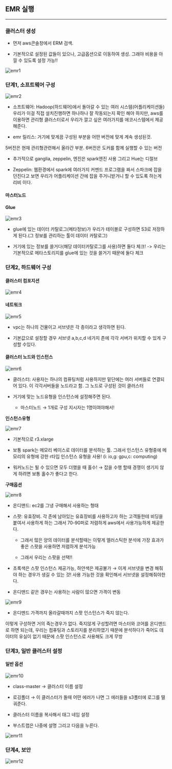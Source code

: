 ## EMR 실행

---

### 클러스터 생성
-  먼저 aws콘솔창에서 ERM 검색.

- 기본적으로 설정된 값들이 있으나, 고급옵션으로 이동하여 생성. 그래야 비용을 아낄 수 있도록 설정 가능!!

![emr1](https://user-images.githubusercontent.com/86764734/152645310-eff41cfc-e2ba-4a7c-b423-6264052a0d66.png)

### 단계1, 소프트웨어 구성

![emr2](https://user-images.githubusercontent.com/86764734/152645521-57a2b05d-9291-490a-8f26-5da84f3a1134.png)

- 소프트웨어: Hadoop(하드웨어)에서 돌아갈 수 있는 여러 시스템(어플리케이션들)
우리가 이걸 직접 설치진행하면 하나하나 잘 작동되는지 확인 해야 하지만, aws를 이용하면 관리형 클러스터로서 우리가 깔고 싶은 여러가지를 에코시스템에서 제공해준다. 

- emr 릴리스: 거기에 맞게끔 구성된 부분을 어떤 버전에 맞게 계속 생성된것. 

5버전은 현재 관리형관련해서 올라간 부분. 6버전은 도커를 함께 실행할 수 있는 버전 

- 추가적으로 ganglia, zeppelin, 엔진은 spark엔진 사용 그리고 Hue는 디절브

- Zeppelin: 웹환경에서 spark에 여러가지 커멘드 프로그램을 짜서 스파크에 잡을 던진다고 보면 우리가 어플리케이션 간에 잡을 주거니받거니 할 수 있도록 하는게 리비 이다. 

#### 마스터노드


#### Glue

![emr3](https://user-images.githubusercontent.com/86764734/152645690-5a1628c1-df4e-45c0-b4c2-43f647255737.png)

- glue에 있는 데이터 카탈로그(메타정보)가 우리가 테이블로 구성하면 S3로 저장하게 된다.(그 정보를 관리하는 툴이 데이터 카탈로그)

- 거기에 있는 정보를 쓸거다(해당 데이터카탈로그를 사용)하면 둘다 체크! -> 우리는 기본적으로 메타스토리지를 glue에 있는 것을 쓸거기 때문에 둘다 체크

### 단계2, 하드웨어 구성

#### 클러스터 컴포지션

![emr4](https://user-images.githubusercontent.com/86764734/152645952-9e309be6-04ff-4719-ae0a-b5c0d0625107.png)

#### 네트워크 

![emr5](https://user-images.githubusercontent.com/86764734/152645995-d5a13126-0d2e-42d8-92bc-b89ec5956053.png)
- vpc는 하나의 건물이고 서브넷은 각 층이라고 생각하면 된다. 

- 기본값으로 설정할 경우 서브넷 a,b,c,d 네가지 존에 각각 서버가 위치할 수 있게 구성할 수있다. 

#### 클러스터 노드와 인스턴스

![emr6](https://user-images.githubusercontent.com/86764734/152646051-a1f8000d-8252-4d06-9fce-7b93c5179e11.png)

- 클러스터: 사용자는 하나의 컴퓨팅처럼 사용하지만 밑단에는 여러 서버들로 연결되어 있다. 이 각각서버들을 노드라고 함. 그 노드로 구성된 것이 클러스터

- 거기에 맞는 노드유형을 인스턴스에 설정해주면 된다. 

  - 마스터노드 → 1개로 구성 지시자는 1명이여야해서!

**인스턴스유형**

![emr7](https://user-images.githubusercontent.com/86764734/152646236-1dd7f5e9-c741-4f51-842e-4c37f877976c.png)


- 기본적으로 r3.xlarge 

- 보통 spark는 메모리 베이스로 데이터를 분석하는 툴.
그래서 인스턴스 유형중에 메모리의 유형에 강한 r타입 인스턴스 유형을 사용! (i: io,g: gpu,c: computing)

- 워커노드는 될 수 있으면 모두 더했을 때 홀수! → 잡을 수행 할때 경쟁이 생기지 않게 하려면 보통 홀수가 좋다고 한다.

**구매옵션**

![emr8](https://user-images.githubusercontent.com/86764734/152646366-4e2db519-32d6-4b00-9dd6-a10c4d98e063.png)

- 온디맨드: ec2를 그냉 구매해서 사용하는 형태
- 스팟: 유효장비. 각 존에 남아있는 유효장비를 사용하고자 하는 고객들한테 비딩을 붙여서 사용하게 하는 그래서 70-90퍼로 저렴하게 aws에서 사용가능하게 제공한다. 

  - 그래서 많은 양의 데이터를 분석할때는 이렇게 엘러스틱한 분석에 가장 효과가 좋은 스팟을 사용하면 저렴하게 분석가능  
  
  - 그래서 우리는 스팟을 선택!!

- 초록색은 스팟 인스턴스 제공가능, 하얀색은 제공불가 → 이게 서브넷을 변경 해줘야 하는 경우가 생길 수 있는 것! 사용 가능한 것을 확인해서 서브넷을 설정해줘야한다.

- 온디맨드 같은 경우는 사용하는 사람이 많으면 가격이 변동

![emr9](https://user-images.githubusercontent.com/86764734/152646474-e4e5b5ff-121f-47c6-adbc-973c26422e25.png)

- 온디멘드 가격까지 올라갈때까지 스팟 인스턴스가 죽지 않는다. 

이렇게 구성하면 거의 죽는경우가 없다. 죽지않게 구성할려면 마스터와 코어를 온디맨드로 하면 되는데, 우리는 컴퓨팅과 스토리지를 분리하였기 때문에 분석하다가 죽어도 데이터의 유실이 없기 때문에 스팟 인스턴스로 사용해도 크게 무방

### 단계3, 일반 클러스터 설정

#### 일반 옵션

![emr10](https://user-images.githubusercontent.com/86764734/152646546-b43b340f-0738-4ee3-b5b5-3c8d8c473653.png)

- class-master → 클러스터 이름 설정 

- 로깅폴더 → 이 클러스터가 돌때 어떤 에러가 나면 그 에러들을 s3폴터에 로그를 떨궈준다. 

- 클러스터 이름을 복사해서 태그 네임 설정 

- 부스트랩은 나중에 설명 그리고 다음을 누른다.

![emr11](https://user-images.githubusercontent.com/86764734/152646593-3f354f85-861d-4bb8-9139-77d768403bf6.png)

### 단계4, 보안

![emr12](https://user-images.githubusercontent.com/86764734/152646662-f32f9333-0179-4987-bcaa-b89db0a63f52.png)
